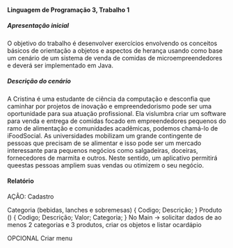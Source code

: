 #### Linguagem de Programação 3, Trabalho 1
##### Apresentação inicial
O objetivo do trabalho é desenvolver exercícios envolvendo os conceitos básicos de
orientação a objetos e aspectos de herança usando como base um cenário de um sistema de
venda de comidas de microempreendedores e deverá ser implementado em Java.

##### Descrição do cenário
A Cristina é uma estudante de ciência da computação e desconfia que caminhar por projetos de inovação e empreendedorismo pode ser uma oportunidade para sua atuação profissional. Ela vislumbra criar um software para venda e entrega de comidas focado em
empreendedores pequenos do ramo de alimentação e comunidades acadêmicas, podemos chamá-lo de iFoodSocial.
As universidades mobilizam um grande contingente de pessoas que precisam de se alimentar e isso pode ser um mercado interessante para pequenos negócios como salgadeiras, doceiras, fornecedores de marmita e outros. Neste sentido, um aplicativo permitirá queestas pessoas ampliem suas vendas ou otimizem o seu negócio.

#### Relatório

AÇÂO: Cadastro 

Categoria (bebidas, lanches e sobremesas)
{
    Codigo;
    Descrição;
}
Produto ()
{
    Codigo;
    Descrição;
    Valor;
    Categoria;
}
No Main -> solicitar dados de ao menos 2 categorias e 3 produtos, criar os objetos e listar ocardápio

OPCIONAL Criar menu